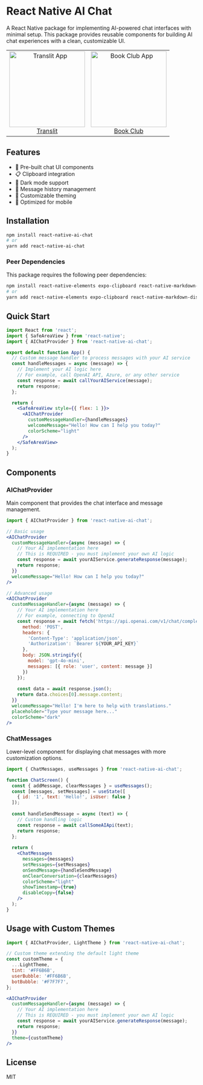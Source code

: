 # React Native AI Chat

A React Native package for implementing AI-powered chat interfaces with minimal setup. This package provides reusable components for building AI chat experiences with a clean, customizable UI.

<table style="width:100%;">
  <tr>
    <td style="text-align:center;">
      <img width="200" alt="Translit App" src="https://github.com/user-attachments/assets/4b090ad0-f3a4-45fa-acdf-a0e93ece7fa5" />
      <br>
      <a href="https://apps.apple.com/us/app/translit-translator-more/id6447789720">Translit</a>
    </td>
    <td style="text-align:center;">
      <img width="200" alt="Book Club App" src="https://github.com/user-attachments/assets/f7913d62-38ab-439c-bb3f-5003e01f8446" />
      <br>
      <a href="https://apps.apple.com/us/app/book-club-reading-tracker/id6742517590">Book Club</a>
    </td>
  </tr>
</table>

## Features

- 🤖 Pre-built chat UI components
- 📋 Clipboard integration
- 🌙 Dark mode support
- 💬 Message history management
- 🎨 Customizable theming
- 📱 Optimized for mobile

## Installation

```bash
npm install react-native-ai-chat
# or
yarn add react-native-ai-chat
```

### Peer Dependencies

This package requires the following peer dependencies:

```bash
npm install react-native-elements expo-clipboard react-native-markdown-display @react-native-async-storage/async-storage
# or
yarn add react-native-elements expo-clipboard react-native-markdown-display @react-native-async-storage/async-storage
```

## Quick Start

```jsx
import React from 'react';
import { SafeAreaView } from 'react-native';
import { AIChatProvider } from 'react-native-ai-chat';

export default function App() {
  // Custom message handler to process messages with your AI service
  const handleMessages = async (message) => {
    // Implement your AI logic here
    // For example, call OpenAI API, Azure, or any other service
    const response = await callYourAIService(message);
    return response;
  };

  return (
    <SafeAreaView style={{ flex: 1 }}>
      <AIChatProvider
        customMessageHandler={handleMessages}
        welcomeMessage="Hello! How can I help you today?"
        colorScheme="light"
      />
    </SafeAreaView>
  );
}
```

## Components

### AIChatProvider

Main component that provides the chat interface and message management.

```jsx
import { AIChatProvider } from 'react-native-ai-chat';

// Basic usage
<AIChatProvider
  customMessageHandler={async (message) => {
    // Your AI implementation here
    // This is REQUIRED - you must implement your own AI logic
    const response = await yourAIService.generateResponse(message);
    return response;
  }}
  welcomeMessage="Hello! How can I help you today?"
/>

// Advanced usage
<AIChatProvider
  customMessageHandler={async (message) => {
    // Your AI implementation here
    // For example, connecting to OpenAI
    const response = await fetch('https://api.openai.com/v1/chat/completions', {
      method: 'POST',
      headers: {
        'Content-Type': 'application/json',
        'Authorization': `Bearer ${YOUR_API_KEY}`
      },
      body: JSON.stringify({
        model: 'gpt-4o-mini',
        messages: [{ role: 'user', content: message }]
      })
    });
    
    const data = await response.json();
    return data.choices[0].message.content;
  }}
  welcomeMessage="Hello! I'm here to help with translations."
  placeholder="Type your message here..."
  colorScheme="dark"
/>
```

### ChatMessages

Lower-level component for displaying chat messages with more customization options.

```jsx
import { ChatMessages, useMessages } from 'react-native-ai-chat';

function ChatScreen() {
  const { addMessage, clearMessages } = useMessages();
  const [messages, setMessages] = useState([
    { id: '1', text: 'Hello!', isUser: false }
  ]);
  
  const handleSendMessage = async (text) => {
    // Custom handling logic
    const response = await callSomeAIApi(text);
    return response;
  };
  
  return (
    <ChatMessages
      messages={messages}
      setMessages={setMessages}
      onSendMessage={handleSendMessage}
      onClearConversation={clearMessages}
      colorScheme="light"
      showTimestamp={true}
      disableCopy={false}
    />
  );
}
```

## Usage with Custom Themes

```jsx
import { AIChatProvider, LightTheme } from 'react-native-ai-chat';

// Custom theme extending the default light theme
const customTheme = {
  ...LightTheme,
  tint: '#FF6B6B',
  userBubble: '#FF6B6B',
  botBubble: '#F7F7F7',
};

<AIChatProvider
  customMessageHandler={async (message) => {
    // Your AI implementation here
    // This is REQUIRED - you must implement your own AI logic
    const response = await yourAIService.generateResponse(message);
    return response;
  }}
  theme={customTheme}
/>
```

## License

MIT 
